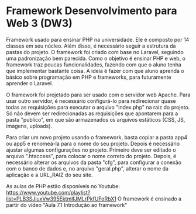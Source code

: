 # Framework Desenvolvimento para Web 3 (DW3)

Framework usado para ensinar PHP na universidade. Ele é composto por 14 classes em seu núcleo. Além disso, é necessário seguir a estrutura da pastas do projeto. O framework foi criado com base no Laravel, seguindo uma padronização bem parecida. Como o objetivo é ensinar PHP e web, o framework traz poucas funcionalidades, fazendo com que o aluno tenha que implementar bastante coisa. A ideia é fazer com que aluno aprenda o básico sobre programação em PHP e frameworks, para futuramente aprender o Laravel.

O framework foi projetado para ser usado com o servidor web Apache. Para usar outro servidor, é necessário configurá-lo para redirecionar quase todas as requisições para executar o arquivo "index.php" na raiz do projeto. Só não devem ser redirecionadas as requisições que apontarem para a pasta "publico", em que são armazenados os arquivos estáticos (CSS, JS, imagens, uploads).

Para criar um novo projeto usando o framework, basta copiar a pasta app4 ou app5 e renomeá-la para o nome do seu projeto. Depois é necessário ajustar algumas configurações no projeto. Primeiro deve ser editado o arquivo ".htaccess", para colocar o nome correto do projeto. Depois, é necessário alterar os arquivos da pasta "cfg", para configurar a conexão com o banco de dados e, no arquivo "geral.php", alterar o nome da aplicação e a URL_RAIZ do seu site.

As aulas de PHP estão disponíveis no Youtube: https://www.youtube.com/playlist?list=PLB3SJiuxVw395EktmlfJMLrPkfUFoRbX1
O framework é ensinado a partir do vídeo "Aula 7.1 Introdução ao framework"
